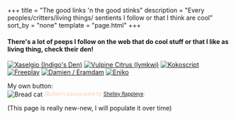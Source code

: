 +++
title = "The good links 'n the good stinks"
description = "Every peoples/critters/living things/ sentients I follow or that I think are cool"
sort_by = "none"
template = "page.html"
+++

#### There's a lot of peeps I follow on the web that do cool stuff or that I like as living thing, check their den!

<p>
    <a href="https://xaselgio.net"><img src="../images/btn/lt/xaselgio.gif" alt="Xaselgio (Indigo's Den)" title="Xaselgio (Indigo's Den)"/></a>
    <a href="https://vulpinecitrus.info"><img src="../images/btn/lt/limefox.png" alt="Vulpine Citrus (lymkwi)" title="Vulpine Citrus (lymkwi)"/></a>
    <a href="https://kokoscript.com"><img src="../images/btn/lt/kokoscript.gif" alt="Kokoscript" title="Kokoscript"/></a>
    <a href="https://freeplay.floof.company/"><img src="../images/btn/lt/free.gif" alt="Freeplay" title="Freeplay"/></a>
    <a href="https://damien.zone"><img src="../images/btn/lt/damien.png" alt="Damien / Eramdam" title="Damien.zone (Eramdam)"/></a>
    <a href="https://enikofox.com"><img src="../images/btn/lt/eniko.png" alt="Eniko" title="Eniko"/></a>
</p>

<p>
    My own button:<br/>
    <img src="../images/btn/breadcat.gif" title="Breadcat" alt="Bread cat" style="vertical-align:middle;">
    <span style="font-size: 0.8em; color: #ffccaa;">(Button's background by <a href="https://absolutecreaturevibes.com">Shelley Rappleye</a>)</span>
</p>

(This page is really new-new, I will populate it over time)